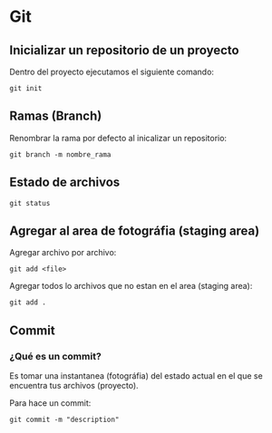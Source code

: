# Git

## Inicializar un repositorio de un proyecto
Dentro del proyecto ejecutamos el siguiente comando:
```
git init
```
## Ramas (Branch)
Renombrar la rama por defecto al inicalizar un repositorio:
```
git branch -m nombre_rama
```
## Estado de archivos
```
git status
```
## Agregar al area de fotográfia (staging area)
Agregar archivo por archivo:
```
git add <file>
```
Agregar todos lo archivos que no estan en el area (staging area):
```
git add .
```

## Commit
### ¿Qué es un commit?
Es tomar una instantanea (fotográfia) del estado actual en el que se encuentra tus archivos (proyecto).

Para hace un commit:
```
git commit -m "description"
```